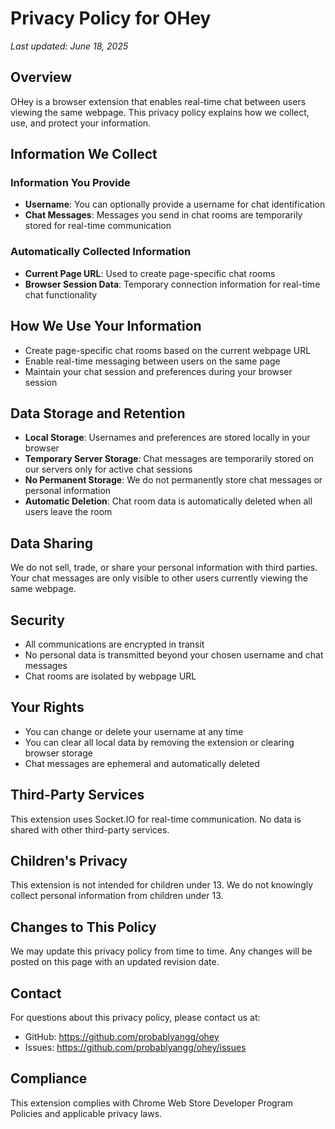 # Privacy Policy for OHey

*Last updated: June 18, 2025*

## Overview

OHey is a browser extension that enables real-time chat between users viewing the same webpage. This privacy policy explains how we collect, use, and protect your information.

## Information We Collect

### Information You Provide
- **Username**: You can optionally provide a username for chat identification
- **Chat Messages**: Messages you send in chat rooms are temporarily stored for real-time communication

### Automatically Collected Information
- **Current Page URL**: Used to create page-specific chat rooms
- **Browser Session Data**: Temporary connection information for real-time chat functionality

## How We Use Your Information

- Create page-specific chat rooms based on the current webpage URL
- Enable real-time messaging between users on the same page
- Maintain your chat session and preferences during your browser session

## Data Storage and Retention

- **Local Storage**: Usernames and preferences are stored locally in your browser
- **Temporary Server Storage**: Chat messages are temporarily stored on our servers only for active chat sessions
- **No Permanent Storage**: We do not permanently store chat messages or personal information
- **Automatic Deletion**: Chat room data is automatically deleted when all users leave the room

## Data Sharing

We do not sell, trade, or share your personal information with third parties. Your chat messages are only visible to other users currently viewing the same webpage.

## Security

- All communications are encrypted in transit
- No personal data is transmitted beyond your chosen username and chat messages
- Chat rooms are isolated by webpage URL

## Your Rights

- You can change or delete your username at any time
- You can clear all local data by removing the extension or clearing browser storage
- Chat messages are ephemeral and automatically deleted

## Third-Party Services

This extension uses Socket.IO for real-time communication. No data is shared with other third-party services.

## Children's Privacy

This extension is not intended for children under 13. We do not knowingly collect personal information from children under 13.

## Changes to This Policy

We may update this privacy policy from time to time. Any changes will be posted on this page with an updated revision date.

## Contact

For questions about this privacy policy, please contact us at:
- GitHub: https://github.com/probablyangg/ohey
- Issues: https://github.com/probablyangg/ohey/issues

## Compliance

This extension complies with Chrome Web Store Developer Program Policies and applicable privacy laws.